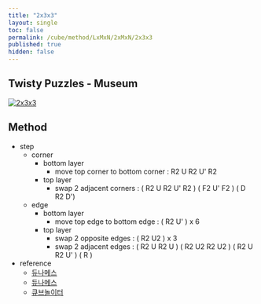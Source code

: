 ```yaml
---
title: "2x3x3"
layout: single
toc: false
permalink: /cube/method/LxMxN/2xMxN/2x3x3
published: true
hidden: false
---
```


<head>
  <base target="_blank">
</head>



## Twisty Puzzles - Museum

<a href="https://twistypuzzles.com/app/museum/museum_showitem.php?pkey=21">
  <img alt="2x3x3" src="https://twistypuzzles.com/museum/large/00021-02.jpg">
</a>



## Method

- step
  - corner
    - bottom layer
      - move top corner to bottom corner : R2 U R2 U' R2
    - top layer
      - swap 2 adjacent corners : ( R2 U R2 U' R2 ) ( F2 U' F2 ) ( D R2 D')
  - edge
    - bottom layer
      - move top edge to bottom edge : ( R2 U' ) x 6
    - top layer
      - swap 2 opposite edges : ( R2 U2 ) x 3
      - swap 2 adjacent edges : ( R2 U R2 U ) ( R2 U2 R2 U2 ) ( R2 U R2 U' ) ( R )
- reference
  - [듀나메스](https://youtu.be/1mI0hufDqzU)
  - [듀나메스](https://youtu.be/E3Oj8bKcTO4)
  - [큐브놀이터](https://youtu.be/kE_QVSBJOVs)
